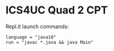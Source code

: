 # ICS4UC Quad 2 CPT 

Repl.it launch commands:
```
language = "java10"
run = "javac *.java && java Main"
```